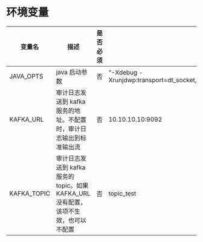 # 环境变量
| 变量名 | 描述 | 是否必须 | 示例 |
| ---- | ---- | ---- | ---- |
| JAVA_OPTS | java 启动参数 | 否 | "-Xdebug -Xrunjdwp:transport=dt_socket,server=y,suspend=n,address=8899" |
| KAFKA_URL | 审计日志发送到 kafka 服务的地址。不配置时，审计日志输出到标准输出流 | 否 | 10.10.10.10:9092 |
| KAFKA_TOPIC | 审计日志发送到 kafka 服务的 topic。如果 KAFKA_URL 没有配置，该项不生效，也可以不配置 | 否 | topic_test |
